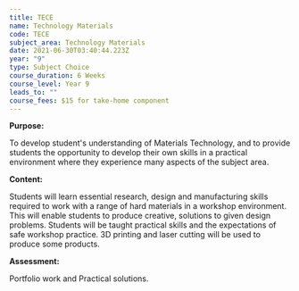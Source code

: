 ```yaml
---
title: TECE
name: Technology Materials
code: TECE
subject_area: Technology Materials
date: 2021-06-30T03:40:44.223Z
year: "9"
type: Subject Choice
course_duration: 6 Weeks
course_level: Year 9
leads_to: ""
course_fees: $15 for take-home component
---
```

**Purpose:**

To develop student's understanding of Materials Technology, and to provide students the opportunity to develop their own skills in a practical environment where they experience many aspects of the subject area.

**Content:**

Students will learn essential research, design and manufacturing skills required to work with a range of hard materials in a workshop environment.  This will enable students to produce creative, solutions to given design problems. Students will be taught practical skills and the expectations of safe workshop practice. 3D printing and laser cutting will be used to produce some products.

**Assessment:**

Portfolio work and Practical solutions.
